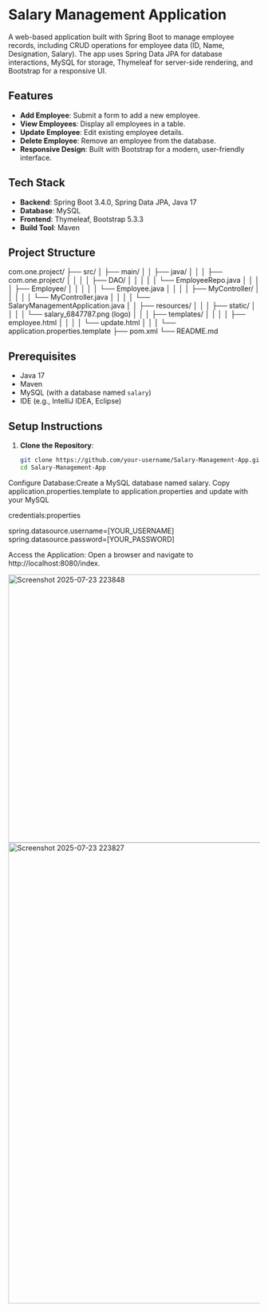 # Salary Management Application

A web-based application built with Spring Boot to manage employee records, including CRUD operations for employee data (ID, Name, Designation, Salary). The app uses Spring Data JPA for database interactions, MySQL for storage, Thymeleaf for server-side rendering, and Bootstrap for a responsive UI.

## Features
- **Add Employee**: Submit a form to add a new employee.
- **View Employees**: Display all employees in a table.
- **Update Employee**: Edit existing employee details.
- **Delete Employee**: Remove an employee from the database.
- **Responsive Design**: Built with Bootstrap for a modern, user-friendly interface.

## Tech Stack
- **Backend**: Spring Boot 3.4.0, Spring Data JPA, Java 17
- **Database**: MySQL
- **Frontend**: Thymeleaf, Bootstrap 5.3.3
- **Build Tool**: Maven

## Project Structure

com.one.project/
├── src/
│   ├── main/
│   │   ├── java/
│   │   │   ├── com.one.project/
│   │   │   │   ├── DAO/
│   │   │   │   │   └── EmployeeRepo.java
│   │   │   │   ├── Employee/
│   │   │   │   │   └── Employee.java
│   │   │   │   ├── MyController/
│   │   │   │   │   └── MyController.java
│   │   │   │   └── SalaryManagementApplication.java
│   │   ├── resources/
│   │   │   ├── static/
│   │   │   │   └── salary_6847787.png (logo)
│   │   │   ├── templates/
│   │   │   │   ├── employee.html
│   │   │   │   └── update.html
│   │   │   └── application.properties.template
├── pom.xml
└── README.md


## Prerequisites
- Java 17
- Maven
- MySQL (with a database named `salary`)
- IDE (e.g., IntelliJ IDEA, Eclipse)

## Setup Instructions
1. **Clone the Repository**:
   ```bash
   git clone https://github.com/your-username/Salary-Management-App.git
   cd Salary-Management-App
Configure Database:Create a MySQL database named salary.
Copy application.properties.template to application.properties and update with your MySQL 

credentials:properties

spring.datasource.username=[YOUR_USERNAME]
spring.datasource.password=[YOUR_PASSWORD]

Access the Application:
Open a browser and navigate to http://localhost:8080/index.

<img width="1715" height="537" alt="Screenshot 2025-07-23 223848" src="https://github.com/user-attachments/assets/fc77ca58-66ca-4281-af11-0ef8c13037f7" />
<img width="1917" height="923" alt="Screenshot 2025-07-23 223827" src="https://github.com/user-attachments/assets/b7abef1a-4e88-47b9-a8f5-482be5556f60" />


